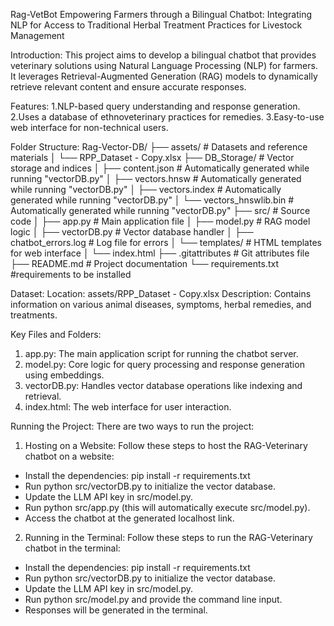 Rag-VetBot
Empowering Farmers through a Bilingual Chatbot: Integrating NLP for Access to Traditional Herbal Treatment Practices for Livestock Management

Introduction:
This project aims to develop a bilingual chatbot that provides veterinary solutions using Natural Language Processing (NLP) for farmers. It leverages Retrieval-Augmented Generation (RAG) models to dynamically retrieve relevant content and ensure accurate responses.

Features:
1.NLP-based query understanding and response generation.
2.Uses a database of ethnoveterinary practices for remedies.
3.Easy-to-use web interface for non-technical users.

Folder Structure:
Rag-Vector-DB/
├── assets/                  # Datasets and reference materials
│   └── RPP_Dataset - Copy.xlsx
├── DB_Storage/              # Vector storage and indices
│   ├── content.json         # Automatically generated while running "vectorDB.py"
│   ├── vectors.hnsw         # Automatically generated while running "vectorDB.py"
│   ├── vectors.index        # Automatically generated while running "vectorDB.py"
│   └── vectors_hnswlib.bin  # Automatically generated while running "vectorDB.py"
├── src/                     # Source code
│   ├── app.py               # Main application file
│   ├── model.py             # RAG model logic
│   ├── vectorDB.py          # Vector database handler
│   ├── chatbot_errors.log   # Log file for errors
│   └── templates/           # HTML templates for web interface
│       └── index.html
├── .gitattributes           # Git attributes file
├── README.md                # Project documentation
└── requirements.txt         #requirements to be installed


Dataset:
Location: assets/RPP_Dataset - Copy.xlsx
Description: Contains information on various animal diseases, symptoms, herbal remedies, and treatments.

Key Files and Folders:
1) app.py: The main application script for running the chatbot server.
2) model.py: Core logic for query processing and response generation using embeddings.
3) vectorDB.py: Handles vector database operations like indexing and retrieval.
4) index.html: The web interface for user interaction.

Running the Project:
There are two ways to run the project:

1) Hosting on a Website:
Follow these steps to host the RAG-Veterinary chatbot on a website:
* Install the dependencies: pip install -r requirements.txt
* Run python src/vectorDB.py to initialize the vector database.
* Update the LLM API key in src/model.py.
* Run python src/app.py (this will automatically execute src/model.py).
* Access the chatbot at the generated localhost link.

2) Running in the Terminal:
Follow these steps to run the RAG-Veterinary chatbot in the terminal:
* Install the dependencies: pip install -r requirements.txt
* Run python src/vectorDB.py to initialize the vector database.
* Update the LLM API key in src/model.py.
* Run python src/model.py and provide the command line input.
* Responses will be generated in the terminal.
